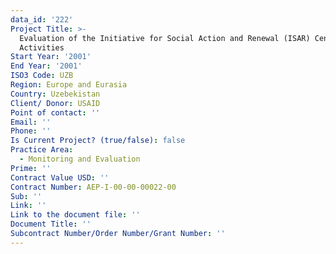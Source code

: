 ```yaml
---
data_id: '222'
Project Title: >-
  Evaluation of the Initiative for Social Action and Renewal (ISAR) Central Asia
  Activities
Start Year: '2001'
End Year: '2001'
ISO3 Code: UZB
Region: Europe and Eurasia
Country: Uzebekistan
Client/ Donor: USAID
Point of contact: ''
Email: ''
Phone: ''
Is Current Project? (true/false): false
Practice Area:
  - Monitoring and Evaluation
Prime: ''
Contract Value USD: ''
Contract Number: AEP-I-00-00-00022-00
Sub: ''
Link: ''
Link to the document file: ''
Document Title: ''
Subcontract Number/Order Number/Grant Number: ''
---
```



